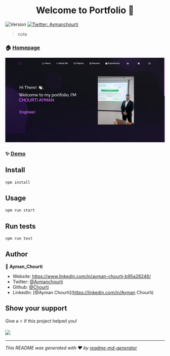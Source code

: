 <h1 align="center">Welcome to Portfolio 👋</h1>
<p>
  <img alt="Version" src="https://img.shields.io/badge/version-0.1.0-blue.svg?cacheSeconds=2592000" />
  <a href="https://twitter.com/Aymanchourti" target="_blank">
    <img alt="Twitter: Aymanchourti" src="https://img.shields.io/twitter/follow/Aymanchourti.svg?style=social" />
  </a>
</p>



> note

### 🏠 [Homepage](home)


![Screenshot 1](readme-img.jpg)

### ✨ [Demo](https://chourti-portfolio.vercel.app)

## Install

```sh
npm install
```

## Usage

```sh
npm run start
```

## Run tests

```sh
npm run test
```

## Author

👤 **Ayman_Chourti**

* Website: https://www.linkedin.com/in/ayman-chourti-b95a28246/
* Twitter: [@Aymanchourti](https://twitter.com/Aymanchourti)
* Github: [@Chourti](https://github.com/Chourti)
* LinkedIn: [@Ayman Chourti](https://linkedin.com/in/Ayman Chourti)

## Show your support

Give a ⭐️ if this project helped you!

<a href="https://www.patreon.com/Chourti">
  <img src="https://c5.patreon.com/external/logo/become_a_patron_button@2x.png" width="160">
</a>

***
_This README was generated with ❤️ by [readme-md-generator](https://github.com/kefranabg/readme-md-generator)_
